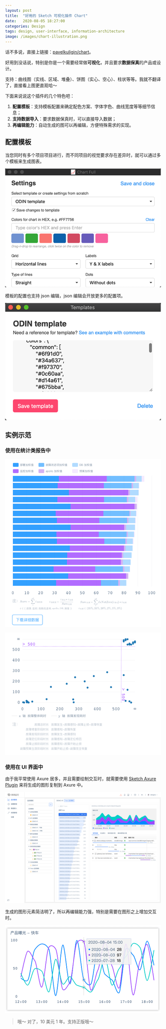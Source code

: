 ```yaml
---
layout: post
title:  "好用的 Sketch 可视化插件 Chart"
date:   2020-08-05 18:27:00
categories: Design
tags: design, user-interface, information-architecture
image: /images/chart-illustration.png
---
```


话不多说，直接上链接：[pavelkuligin/chart](https://github.com/pavelkuligin/chart)。

好用到没话说，特别是你是一个需要经常做**可视化**，并且要求**数据保真**的产品或设计。

支持：曲线图（实线、区域、堆叠）、饼图（实心、空心）、柱状等等。我就不翻译了，直接看上图更直观哈～

下面来说说这个插件的几个特色吧：

1. **配置模板**：支持模板配置来确定配色方案、字体字色、曲线宽度等等细节信息；
2. **支持数据导入**：要求数据保真时，可以直接导入数据；
3. **再编辑能力**：自动生成的图可以再编辑，方便特殊需求的实现。

## 配置模板

当您同时有多个项目项目进行，而不同项目的视觉要求存在差异时，就可以通过多个模板来生成图表。

![](/images/chartfull-template.png)

模板的配置也支持 json 编辑，json 编辑会开放更多的配置项。

![](/images/chartfull-template-edit.png)

## 实例示范

### 使用在统计类报告中

![比分排名](/images/chartfull-ex-1.png)

![再编辑手动去长尾](/images/chartfull-ex-2.png)

### 使用在 UI 界面中

由于我平常使用 Axure 居多，并且需要绘制交互时，就需要使用 [Sketch Axure Plugin](https://www.axure.com/axure-sketch-plugin) 来将生成的图形复制到 Axure 中。

![使用在界面中](/images/chartfull-ex-3.png)

生成的图形元素简洁明了，所以再编辑能力强，特别是需要在图形之上增加交互时。

![使用在界面中](/images/chartfull-ex-4.png)

> 哦～ 对了，10 美元 1 年。支持正版哦～